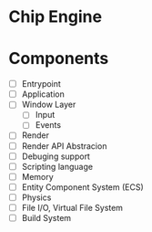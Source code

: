 # Chip Engine

# Components 

- [ ] Entrypoint
- [ ] Application
- [ ] Window Layer
    - [ ] Input
    - [ ] Events
- [ ] Render
- [ ] Render API Abstracion
- [ ] Debuging support
- [ ] Scripting language
- [ ] Memory
- [ ] Entity Component System (ECS)
- [ ] Physics
- [ ] File I/O, Virtual File System
- [ ] Build System
